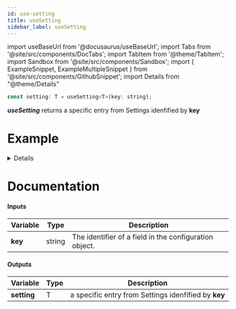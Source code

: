 ```yaml
---
id: use-setting
title: useSetting
sidebar_label: useSetting
---
```


import useBaseUrl from '@docusaurus/useBaseUrl';
import Tabs from '@site/src/components/DocTabs';
import TabItem from '@theme/TabItem';
import Sandbox from '@site/src/components/Sandbox';
import { ExampleSnippet, ExampleMultipleSnippet } from '@site/src/components/GithubSnippet';
import Details from "@theme/Details"

```javascript
const setting: T = useSetting<T>(key: string);
```

**_useSetting_** returns a specific entry from Settings idenfified by **key**

# Example

<Details summary={<summary>Get a property of settings.ts</summary>}>
  <ExampleMultipleSnippet 
    values={[
      { label: 'Use Setting', path: 'settings/UseSettingPage.tsx' },
      { label: 'settings.ts', path: 'settings.ts' },
    ]}
    preview={{
      path: 'settings/use-setting'
    }}
  />
</Details>

# Documentation

#### Inputs

| Variable | Type   | Description                                            |
| -------- | ------ | ------------------------------------------------------ |
| **key**      | string | The identifier of a field in the configuration object. |

#### Outputs

| Variable | Type | Description                                          |
| -------- | ---- | ---------------------------------------------------- |
| **setting**  | T    | a specific entry from Settings idenfified by **key** |


